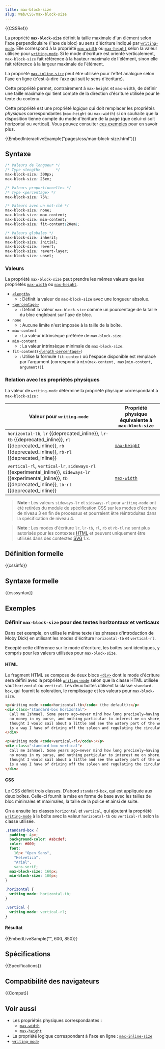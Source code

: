 ```yaml
---
title: max-block-size
slug: Web/CSS/max-block-size
---
```


{{CSSRef}}

La propriété **`max-block-size`** définit la taille maximale d'un élément selon l'axe perpendiculaire (l'axe de bloc) au sens d'écriture indiqué par [`writing-mode`](/fr/docs/Web/CSS/writing-mode). Elle correspond à la propriété [`max-width`](/fr/docs/Web/CSS/max-width) ou [`max-height`](/fr/docs/Web/CSS/max-height) selon la valeur utilisée pour [`writing-mode`](/fr/docs/Web/CSS/writing-mode). Si le mode d'écriture est orienté verticalement, `max-block-size` fait référence à la hauteur maximale de l'élément, sinon elle fait référence à la largeur maximale de l'élément.

La propriété [`max-inline-size`](/fr/docs/Web/CSS/max-inline-size) peut être utilisée pour l'effet analogue selon l'axe en ligne (c'est-à-dire l'axe qui suit le sens d'écriture).

Cette propriété permet, contrairement à `max-height` et `max-width`, de définir une taille maximale qui tient compte de la direction d'écriture utilisée pour le texte du contenu.

Cette propriété est une propriété _logique_ qui doit remplacer les propriétés _physiques_ correspondantes (`max-height` ou `max-width`) si on souhaite que la disposition tienne compte du mode d'écriture de la page (que celui-ci soit horizontal ou vertical). Vous pouvez consulter [ces exemples](/fr/docs/Web/CSS/writing-mode#exemple) pour en savoir plus.

{{EmbedInteractiveExample("pages/css/max-block-size.html")}}

## Syntaxe

```css
/* Valeurs de longueur */
/* Type <length>       */
max-block-size: 300px;
max-block-size: 25em;

/* Valeurs proportionnelles */
/* Type <percentage> */
max-block-size: 75%;

/* Valeurs avec un mot-clé */
max-block-size: none;
max-block-size: max-content;
max-block-size: min-content;
max-block-size: fit-content(20em);

/* Valeurs globales */
max-block-size: inherit;
max-block-size: initial;
max-block-size: revert;
max-block-size: revert-layer;
max-block-size: unset;
```

### Valeurs

La propriété `max-block-size` peut prendre les mêmes valeurs que les propriétés [`max-width`](/fr/docs/Web/CSS/max-width) ou [`max-height`](/fr/docs/Web/CSS/max-height).

- [`<length>`](/fr/docs/Web/CSS/length)
  - : Définit la valeur de `max-block-size` avec une longueur absolue.
- [`<percentage>`](/fr/docs/Web/CSS/percentage)
  - : Définit la valeur `max-block-size` comme un pourcentage de la taille du bloc englobant sur l'axe de bloc.
- `none`
  - : Aucune limite n'est imposée à la taille de la boîte.
- `max-content`
  - : La valeur intrinsèque préférée de `max-block-size`.
- `min-content`
  - : La valeur intrinsèque minimale de `max-block-size`.
- `fit-content(`[`<length-percentage>`](/fr/docs/Web/CSS/length-percentage)`)`
  - : Utilise la formule `fit-content` où l'espace disponible est remplacé par l'argument (correspond à `min(max-content, max(min-content, argument))`).

### Relation avec les propriétés physiques

La valeur de `writing-mode` détermine la propriété physique correspondant à `max-block-size`&nbsp;:

| Valeur pour `writing-mode`                                                                                                                                            | Propriété physique équivalente à `max-block-size` |
| --------------------------------------------------------------------------------------------------------------------------------------------------------------------- | ------------------------------------------------- |
| `horizontal-tb`, `lr` {{deprecated_inline}}, `lr-tb` {{deprecated_inline}}, `rl` {{deprecated_inline}}, `rb` {{deprecated_inline}}, `rb-rl` {{deprecated_inline}}     | [`max-height`](/fr/docs/Web/CSS/max-height)       |
| `vertical-rl`, `vertical-lr`, `sideways-rl` {{experimental_inline}}, `sideways-lr` {{experimental_inline}}, `tb` {{deprecated_inline}}, `tb-rl` {{deprecated_inline}} | [`max-width`](/fr/docs/Web/CSS/max-width)         |

> **Note :** Les valeurs `sideways-lr` et `sideways-rl` pour `writing-mode` ont été retirées du module de spécification CSS sur les modes d'écriture de niveau 3 en fin de processus et pourraient être réintroduites dans la spécification de niveau 4.

> **Note :** Les modes d'écriture `lr`, `lr-tb`, `rl`, `rb` et `rb-tl` ne sont plus autorisés pour les contextes [HTML](/fr/docs/Glossary/HTML) et peuvent uniquement être utilisés dans des contextes [SVG](/fr/docs/Glossary/SVG) 1.x.

## Définition formelle

{{cssinfo}}

## Syntaxe formelle

{{csssyntax}}

## Exemples

### Définir `max-block-size` pour des textes horizontaux et verticaux

Dans cet exemple, on utilise le même texte (les phrases d'introduction de Moby Dick) en utilisant les modes d'écriture `horizontal-tb` et `vertical-rl`.

Excepté cette différence sur le mode d'écriture, les boîtes sont identiques, y compris pour les valeurs utilisées pour `max-block-size`.

#### HTML

Le fragment HTML se compose de deux blocs [`<div>`](/fr/docs/Web/HTML/Element/div) dont le mode d'écriture sera défini avec la propriété [`writing-mode`](/fr/docs/Web/CSS/writing-mode) selon que la classe HTML utilisée vaut `horizontal` ou `vertical`. Les deux boîtes utilisent la classe `standard-box`, qui fournit la coloration, le remplissage et les valeurs pour `max-block-size`.

```html
<p>Writing mode <code>horizontal-tb</code> (the default):</p>
<div class="standard-box horizontal">
  Call me Ishmael. Some years ago—never mind how long precisely—having little or
  no money in my purse, and nothing particular to interest me on shore, I
  thought I would sail about a little and see the watery part of the world. It
  is a way I have of driving off the spleen and regulating the circulation.
</div>

<p>Writing mode <code>vertical-rl</code>:</p>
<div class="standard-box vertical">
  Call me Ishmael. Some years ago—never mind how long precisely—having little or
  no money in my purse, and nothing particular to interest me on shore, I
  thought I would sail about a little and see the watery part of the world. It
  is a way I have of driving off the spleen and regulating the circulation.
</div>
```

#### CSS

Le CSS définit trois classes. D'abord `standard-box`, qui est appliquée aux deux boîtes. Celle-ci fournit la mise en forme de base avec les tailles de bloc minimales et maximales, la taille de la police et ainsi de suite.

On a ensuite les classes `horizontal` et `vertical`, qui ajoutent la propriété [`writing-mode`](/fr/docs/Web/CSS/writing-mode) à la boîte avec la valeur `horizontal-tb` ou `vertical-rl` selon la classe utilisée.

```css
.standard-box {
  padding: 4px;
  background-color: #abcdef;
  color: #000;
  font:
    16px "Open Sans",
    "Helvetica",
    "Arial",
    sans-serif;
  max-block-size: 160px;
  min-block-size: 100px;
}

.horizontal {
  writing-mode: horizontal-tb;
}

.vertical {
  writing-mode: vertical-rl;
}
```

#### Résultat

{{EmbedLiveSample("", 600, 850)}}

## Spécifications

{{Specifications}}

## Compatibilité des navigateurs

{{Compat}}

## Voir aussi

- Les propriétés physiques correspondantes&nbsp;:
  - [`max-width`](/fr/docs/Web/CSS/max-width)
  - [`max-height`](/fr/docs/Web/CSS/max-height)
- La propriété logique correspondant à l'axe en ligne&nbsp;: [`max-inline-size`](/fr/docs/Web/CSS/max-inline-size)
- [`writing-mode`](/fr/docs/Web/CSS/writing-mode)
